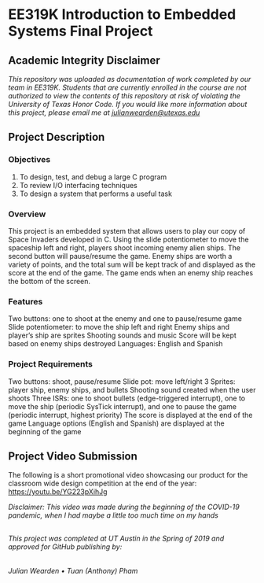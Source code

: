 # EE319K Introduction to Embedded Systems Final Project

## Academic Integrity Disclaimer

*This repository was uploaded as documentation of work completed by our team in EE319K. Students that are currently enrolled in the course are not authorized to view the contents of this repository at risk of violating the University of Texas Honor Code. If you would like more information about this project, please email me at julianwearden@utexas.edu*

## Project Description
### Objectives
1. To design, test, and debug a large C program
2. To review I/O interfacing techniques
3. To design a system that performs a useful task

### Overview
This project is an embedded system that allows users to play our copy of Space Invaders developed in C. Using the slide potentiometer to move the spaceship left and right, players shoot incoming enemy alien ships. The second button will pause/resume the game. Enemy ships are worth a variety of points, and the total sum will be kept track of and displayed as the score at the end of the game. The game ends when an enemy ship reaches the bottom of the screen. 

### Features
Two buttons: one to shoot at the enemy and one to pause/resume game
Slide potentiometer: to move the ship left and right
Enemy ships and player’s ship are sprites
Shooting sounds and music
Score will be kept based on enemy ships destroyed 
Languages: English and Spanish

### Project Requirements
Two buttons: shoot, pause/resume
Slide pot: move left/right
3 Sprites: player ship, enemy ships, and bullets
Shooting sound created when the user shoots
Three ISRs: one to shoot bullets (edge-triggered interrupt), one to move the ship (periodic SysTick interrupt), and one to pause the game (periodic interrupt, highest priority)
The score is displayed at the end of the game
Language options (English and Spanish) are displayed at the beginning of the game

## Project Video Submission
The following is a short promotional video showcasing our product for the classroom wide design competition at the end of the year:
https://youtu.be/YG223pXihJg

*Disclaimer: This video was made during the beginning of the COVID-19 pandemic, when I had maybe a little too much time on my hands*

##
###### This project was completed at UT Austin in the Spring of 2019 and approved for GitHub publishing by:
###### Julian Wearden • Tuan (Anthony) Pham


